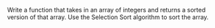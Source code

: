 Write a function that takes in an array of integers and returns a sorted version of that array. Use the Selection Sort algorithm to sort the array.
